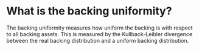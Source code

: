 # What is the backing uniformity?

The backing uniformity measures how uniform the backing is with respect to all backing assets. This is measured by the Kullback-Leibler divergence between the real backing distribution and a uniform backing distribution.
